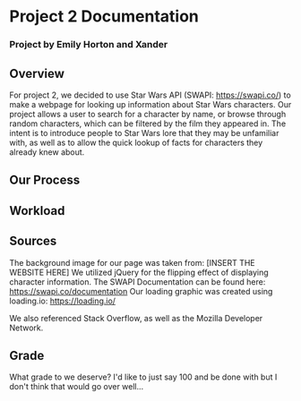 # Project 2 Documentation
### Project by Emily Horton and Xander

## Overview
For project 2, we decided to use Star Wars API (SWAPI: https://swapi.co/) to make a webpage for looking up information about Star Wars characters. Our project allows a user to search for a character by name, or browse through random characters, which can be filtered by the film they appeared in. The intent is to introduce people to Star Wars lore that they may be unfamiliar with, as well as to allow the quick lookup of facts for characters they already knew about.

## Our Process

## Workload

## Sources
The background image for our page was taken from: [INSERT THE WEBSITE HERE]
We utilized jQuery for the flipping effect of displaying character information.
The SWAPI Documentation can be found here: https://swapi.co/documentation
Our loading graphic was created using loading.io: https://loading.io/


We also referenced Stack Overflow, as well as the Mozilla Developer Network.


## Grade
What grade to we deserve? I'd like to just say 100 and be done with but I don't think that would go over well...
